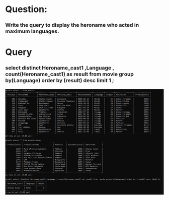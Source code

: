 # Question:
### Write the query to display the heroname who acted in maximum languages.
# Query
### select distinct Heroname_cast1 ,Language , count(Heroname_cast1) as result from  movie group by(Language) order by (result) desc limit 1   ;
![Alt Text](https://github.com/P99003664/MySQL/blob/main/Day1/AQImages/aq9.png)<br />
